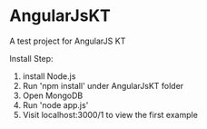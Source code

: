 AngularJsKT
===========

A test project for AngularJS KT

Install Step: <br>
1. install Node.js<br>
2. Run 'npm install' under AngularJsKT folder<br>
3. Open MongoDB<br>
4. Run 'node app.js'<br>
5. Visit localhost:3000/1 to view the first example
